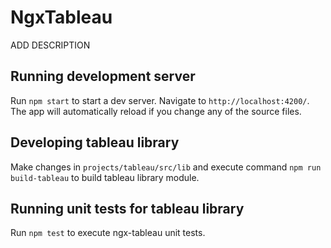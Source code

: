 # NgxTableau

ADD DESCRIPTION

## Running development server

Run `npm start` to start a dev server. Navigate to `http://localhost:4200/`. The app will automatically reload if you change any of the source files.

## Developing tableau library

Make changes in `projects/tableau/src/lib` and execute command `npm run build-tableau` to build tableau library module.

## Running unit tests for tableau library

Run `npm test` to execute ngx-tableau unit tests.
